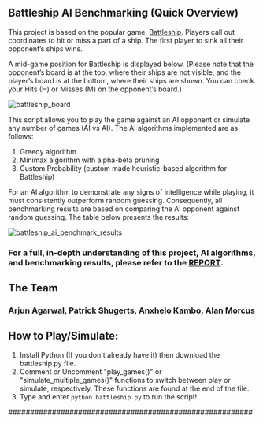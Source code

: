 ## Battleship AI Benchmarking (Quick Overview)

This project is based on the popular game, [Battleship](https://en.wikipedia.org/wiki/Battleship_(game)). Players call out coordinates to hit or miss a part of a ship. The first player to sink all their opponent’s ships wins. 

A mid-game position for Battleship is displayed below. (Please note that the opponent’s board is at the top, where their ships are not visible, and the player’s board is at the bottom, where their ships are shown. You can check your Hits (H) or Misses (M) on the opponent’s board.)

![battleship_board](https://github.com/user-attachments/assets/b0b626bd-2f63-4e1e-840c-4a424a3be032)

This script allows you to play the game against an AI opponent or simulate any number of games (AI vs AI). The AI algorithms implemented are as follows:
1. Greedy algorithm
2. Minimax algorithm with alpha-beta pruning
3. Custom Probability (custom made heuristic-based algorithm for Battleship)

For an AI algorithm to demonstrate any signs of intelligence while playing, it must consistently outperform random guessing. Consequently, all benchmarking results are based on comparing the AI opponent against random guessing. The table below presents the results:

![battleship_ai_benchmark_results](https://github.com/user-attachments/assets/17206f78-8d7c-4bc2-ae4e-18387f7a0c06)

### For a full, in-depth understanding of this project, AI algorithms, and benchmarking results, please refer to the [REPORT](https://github.com/aagarwal32/Battleship-AI-Benchmarking/blob/16d0db70efad83427f54d17d8241a4635dd44129/Battleship_Benchmark_Report.pdf).

## The Team

### Arjun Agarwal, Patrick Shugerts, Anxhelo Kambo, Alan Morcus

## How to Play/Simulate:
1. Install Python (If you don't already have it) then download the battleship.py file.
2. Comment or Uncomment "play_games()" or "simulate_multiple_games()" functions to switch between play or simulate, respectively. These functions are found at the end of the file.
3. Type and enter ```python battleship.py``` to run the script!

########################################################
